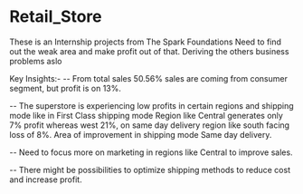# Retail_Store

These is an Internship projects from The Spark Foundations 
Need to find out the weak area and make profit out of that. 
Deriving the others business problems aslo

Key Insights:-
-- From total sales 50.56% sales are coming from consumer segment, but profit is on 13%.

-- The superstore is experiencing low profits in certain regions and shipping mode like in First Class shipping mode Region like Central generates only 7% profit whereas west 21%, on same day delivery region like south facing loss of 8%. Area of improvement in shipping mode Same day delivery. 

-- Need to focus more on marketing in regions like Central to improve sales.

-- There might be possibilities to optimize shipping methods to reduce cost and increase profit. 
